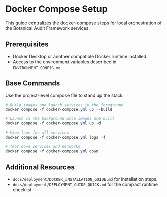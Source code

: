 # Docker Compose Setup

This guide centralizes the docker-compose steps for local orchestration of the Botanical Audit Framework services.

## Prerequisites
- Docker Desktop or another compatible Docker runtime installed.
- Access to the environment variables described in `ENVIRONMENT_CONFIG.md`.

## Base Commands
Use the project-level compose file to stand up the stack:

```powershell
# Build images and launch services in the foreground
docker compose -f docker-compose.yml up --build

# Launch in the background once images are built
docker compose -f docker-compose.yml up -d

# View logs for all services
docker compose -f docker-compose.yml logs -f

# Tear down services and networks
docker compose -f docker-compose.yml down
```

## Additional Resources
- `docs/deployment/DOCKER_INSTALLATION_GUIDE.md` for installation steps.
- `docs/deployment/DEPLOYMENT_GUIDE_QUICK.md` for the compact runtime checklist.
